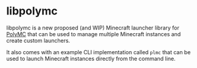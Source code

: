 # libpolymc

libpolymc is a new proposed (and WIP) Minecraft launcher library for [PolyMC](https://github.com/PolyMC/PolyMC) that can be used to manage multiple Minecraft instances and create custom launchers.

It also comes with an example CLI implementation called `plmc` that can be used to launch Minecraft instances directly from the command line.